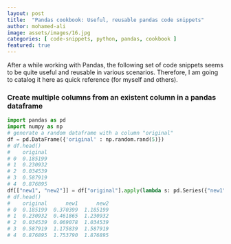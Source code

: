 ```yaml
---
layout: post
title:  "Pandas cookbook: Useful, reusable pandas code snippets"
author: mohamed-ali
image: assets/images/16.jpg
categories: [ code-snippets, python, pandas, cookbook ]
featured: true
---
```


After a while working with Pandas, the following set of code snippets seems to be quite useful and reusable in various scenarios.
Therefore, I am going to catalog it here as quick reference (for myself and others). 

### Create multiple columns from an existent column in a pandas dataframe

```python
import pandas as pd
import numpy as np
# generate a random dataframe with a column "original"
df = pd.DataFrame({'original' : np.random.rand(5)})
# df.head()
#    original
# 0  0.185199
# 1  0.230932
# 2  0.034539
# 3  0.587919
# 4  0.876895
df[["new1", "new2"]] = df["original"].apply(lambda s: pd.Series({"new1": 2 * s, "new2": s + 1}))
# df.head()
#    original      new1      new2
# 0  0.185199  0.370399  1.185199
# 1  0.230932  0.461865  1.230932
# 2  0.034539  0.069078  1.034539
# 3  0.587919  1.175839  1.587919
# 4  0.876895  1.753790  1.876895
```
